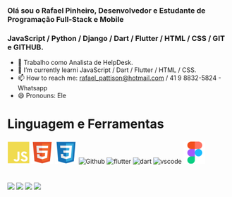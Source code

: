 ###  Olá sou o Rafael Pinheiro,  Desenvolvedor e Estudante de Programação Full-Stack e Mobile
###  JavaScript / Python / Django / Dart / Flutter / HTML / CSS / GIT e GITHUB.
- 🔭  Trabalho como Analista de HelpDesk.
- 🌱 I’m currently learni JavaScript / Dart / Flutter / HTML / CSS.
- 📫 How to reach me:  rafael_pattison@hotmail.com / 41 9 8832-5824 - Whatsapp
- 😄 Pronouns:  Ele
<h1 justify-content: flex-start>Linguagem e Ferramentas &nbsp;&nbsp;&nbsp;&nbsp;&nbsp;&nbsp;&nbsp;&nbsp;
 
 ###

 <div justify-content: flex-start style="display: inline_block">
        <img src="https://raw.githubusercontent.com/devicons/devicon/master/icons/javascript/javascript-plain.svg"alt="Rafa-Js" height="50" width="50">
        <img src="https://raw.githubusercontent.com/devicons/devicon/master/icons/html5/html5-original.svg"alt="Rafa-HTML" height="50" width="50">
        <img src="https://raw.githubusercontent.com/devicons/devicon/master/icons/css3/css3-original.svg"alt="Rafa-CSS"height="50" width="50">
        <img src="https://img.icons8.com/color/48/000000/git.png"alt="Github" width="50" height="50">
        <img src="https://cdn.jsdelivr.net/gh/devicons/devicon/icons/flutter/flutter-original.svg" alt="flutter" width="50" height="50">
        <img src="https://cdn.jsdelivr.net/gh/devicons/devicon/icons/dart/dart-original.svg" alt="dart" width="50" height="50">
        <img src="https://cdn.jsdelivr.net/gh/devicons/devicon/icons/vscode/vscode-original.svg" alt="vscode" width="50" height="50">
        <img src="https://raw.githubusercontent.com/devicons/devicon/master/icons/figma/figma-original.svg" alt="javascript" width="50" height="50">
 </div>

#

<div justify-content: flex-start style="display: inline_block"> 
   
  <a href="https://www.instagram.com/_rafa.el_lira_/" target="_blank"><img src="https://img.shields.io/badge/-Instagram-%23E4405F?style=for-the-badge&logo=instagram&logoColor=white" target="_blank"></a>
 <a href="https://discord.gg/USp4pAgTF4" target="_blank"><img src="https://img.shields.io/badge/Discord-7289DA?style=for-the-badge&logo=discord&logoColor=white" target="_blank"></a> 
  <a href = "mailto:rafael_pattison@hotmail.com"><img src="https://img.shields.io/badge/-Gmail-%23333?style=for-the-badge&logo=gmail&logoColor=white" target="_blank"></a>
  <a href="https://www.linkedin.com/in/rafael-lira-b4529b62/" target="_blank"><img src="https://img.shields.io/badge/-LinkedIn-%230077B5?style=for-the-badge&logo=linkedin&logoColor=white" target="_blank"></a> 
  
</div>
